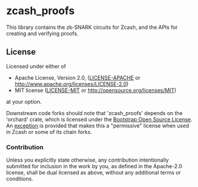 # zcash_proofs

This library contains the zk-SNARK circuits for Zcash, and the APIs for creating
and verifying proofs.

## License

Licensed under either of

 * Apache License, Version 2.0, ([LICENSE-APACHE](LICENSE-APACHE) or
   http://www.apache.org/licenses/LICENSE-2.0)
 * MIT license ([LICENSE-MIT](LICENSE-MIT) or http://opensource.org/licenses/MIT)

at your option.

Downstream code forks should note that 'zcash_proofs' depends on the
'orchard' crate, which is licensed under the
[Bootstrap Open Source License](https://github.com/zcash/orchard/blob/main/LICENSE-BOSL).
An [exception](https://github.com/zcash/orchard/blob/main/COPYING) is
provided that makes this a "permissive" license when used in Zcash or some
of its chain forks.

### Contribution

Unless you explicitly state otherwise, any contribution intentionally
submitted for inclusion in the work by you, as defined in the Apache-2.0
license, shall be dual licensed as above, without any additional terms or
conditions.

